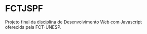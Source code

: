 # FCTJSPF

Projeto final da disciplina de Desenvolvimento Web com Javascript oferecida pela FCT-UNESP.

